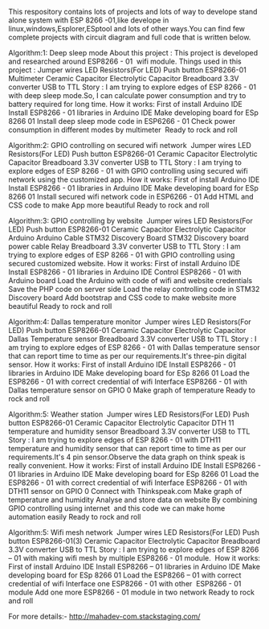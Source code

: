 This respository contains lots of projects and lots of way to develope stand alone system with ESP 8266 -01,like develope in linux,windows,Esplorer,ESptool and lots of other ways.You can find few complete projects with circuit diagram and full code that is written below.

Algorithm:1: Deep sleep mode
About this project :
This project is developed and researched around ESP8266 - 01  wifi module.
Things used in this project :
Jumper wires
LED
Resistors(For LED)
Push button
ESP8266-01
Multimeter
Ceramic Capacitor
Electrolytic Capacitor
Breadboard
3.3V converter
USB to TTL
Story :
I am trying to explore edges of ESP 8266 - 01 with deep sleep mode.So, I can calculate power consumption and try to battery required for long time.
How it works:
First of install Arduino IDE
Install ESP8266 - 01 libraries in Arduino IDE
Make developing board for ESp 8266 01
Install deep sleep mode code in ESP6266 - 01
Check power consumption in different modes by multimeter 
Ready to rock and roll

Algorithm:2: GPIO controlling on secured wifi network 
Jumper wires
LED
Resistors(For LED)
Push button
ESP8266-01
Ceramic Capacitor
Electrolytic Capacitor
Breadboard
3.3V converter
USB to TTL
Story :
I am trying to explore edges of ESP 8266 - 01 with GPIO controlling using secured wifi network using the customized app.
How it works:
First of install Arduino IDE
Install ESP8266 - 01 libraries in Arduino IDE
Make developing board for ESp 8266 01
Install secured wifi network code in ESP6266 - 01
Add HTML and CSS code to make App more beautiful
Ready to rock and roll

Algorithm:3: GPIO controlling by website 
Jumper wires
LED
Resistors(For LED)
Push button
ESP8266-01
Ceramic Capacitor
Electrolytic Capacitor
Arduino
Arduino Cable
STM32 Discovery Board
STM32 Discovery board power cable
Relay
Breadboard
3.3V converter
USB to TTL
Story :
I am trying to explore edges of ESP 8266 - 01 with GPIO controlling using secured customized website.
How it works:
First of install Arduino IDE
Install ESP8266 - 01 libraries in Arduino IDE
Control ESP8266 - 01 with Arduino board
Load the Arduino with code of wifi and website credentials
Save the PHP code on server side
Load the relay controlling code in STM32 Discovery board
Add bootstrap and CSS code to make website more beautiful
Ready to rock and roll

Algorithm:4: Dallas temperature monitor 
Jumper wires
LED
Resistors(For LED)
Push button
ESP8266-01
Ceramic Capacitor
Electrolytic Capacitor
Dallas Temperature sensor
Breadboard
3.3V converter
USB to TTL
Story :
I am trying to explore edges of ESP 8266 - 01 with Dallas temperature sensor that can report time to time as per our requirements.It's three-pin digital sensor.
How it works:
First of install Arduino IDE
Install ESP8266 - 01 libraries in Arduino IDE
Make developing board for ESp 8266 01
Load the ESP8266 - 01 with correct credential of wifi
Interface ESP8266 - 01 with Dallas temperature sensor on GPIO 0
Make graph of temperature
Ready to rock and roll

Algorithm:5: Weather station 
Jumper wires
LED
Resistors(For LED)
Push button
ESP8266-01
Ceramic Capacitor
Electrolytic Capacitor
DTH 11 temperature and humidity sensor
Breadboard
3.3V converter
USB to TTL
Story :
I am trying to explore edges of ESP 8266 - 01 with DTH11 temperature and humidity sensor that can report time to time as per our requirements.It's 4 pin sensor.Observe the data graph on think speak is really convenient.
How it works:
First of install Arduino IDE
Install ESP8266 - 01 libraries in Arduino IDE
Make developing board for ESp 8266 01
Load the ESP8266 - 01 with correct credential of wifi
Interface ESP8266 - 01 with DTH11 sensor on GPIO 0
Connect with Thinkspeak.com
Make graph of temperature and humidity
Analyse and store data on website
By combining GPIO controlling using internet  and this code we can make home automation easily
Ready to rock and roll

Algorithm:5: Wifi mesh network 
Jumper wires
LED
Resistors(For LED)
Push button
ESP8266-01(3)
Ceramic Capacitor
Electrolytic Capacitor
Breadboard
3.3V converter
USB to TTL
Story :
I am trying to explore edges of ESP 8266 – 01 with making wifi mesh by multiple ESP8266 - 01 module. 
How it works:
First of install Arduino IDE
Install ESP8266 – 01 libraries in Arduino IDE
Make developing board for ESp 8266 01
Load the ESP8266 – 01 with correct credential of wifi
Interface one ESP8266 - 01 with other  ESP8266 - 01 module
Add one more ESP8266 - 01 module in two network
Ready to rock and roll



For more details:- http://mahadev-com.stackstaging.com/
